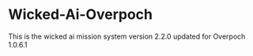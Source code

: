 # Wicked-Ai-Overpoch
This is the wicked ai mission system version 2.2.0 updated for Overpoch 1.0.6.1
